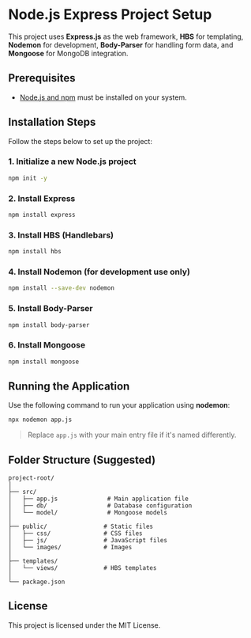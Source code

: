 # Node.js Express Project Setup

This project uses **Express.js** as the web framework, **HBS** for templating, **Nodemon** for development, **Body-Parser** for handling form data, and **Mongoose** for MongoDB integration.

## Prerequisites

- [Node.js and npm](https://nodejs.org/) must be installed on your system.

## Installation Steps

Follow the steps below to set up the project:

### 1. Initialize a new Node.js project

```bash
npm init -y
```

### 2. Install Express

```bash
npm install express
```

### 3. Install HBS (Handlebars)

```bash
npm install hbs
```

### 4. Install Nodemon (for development use only)

```bash
npm install --save-dev nodemon
```

### 5. Install Body-Parser

```bash
npm install body-parser
```

### 6. Install Mongoose

```bash
npm install mongoose
```

## Running the Application

Use the following command to run your application using **nodemon**:

```bash
npx nodemon app.js
```

> Replace `app.js` with your main entry file if it's named differently.

## Folder Structure (Suggested)

```
project-root/
│
├── src/
│   ├── app.js              # Main application file
│   ├── db/                 # Database configuration
│   └── model/              # Mongoose models
│
├── public/                # Static files
│   ├── css/               # CSS files
│   ├── js/                # JavaScript files
│   └── images/            # Images
│
├── templates/
│   └── views/             # HBS templates
│
└── package.json
```

## License

This project is licensed under the MIT License.
